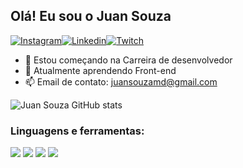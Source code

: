 ## Olá! Eu sou o Juan Souza

[![Instagram](https://img.shields.io/badge/Instagram-E4405F?style=for-the-badge&logo=instagram&logoColor=white
)](https://www.instagram.com/juansouzamd/)[![Linkedin](https://img.shields.io/badge/LinkedIn-0077B5?style=for-the-badge&logo=linkedin&logoColor=white)](https://www.linkedin.com/in/juansouzamd/)[![Twitch](https://img.shields.io/badge/Twitch-9146FF?style=for-the-badge&logo=twitch&logoColor=white)](https://www.twitch.tv/skyl4z)

- 🔭 Estou começando na Carreira de desenvolvedor
- 🌱 Atualmente aprendendo Front-end
- 📫  Email de contato: juansouzamd@gmail.com

![Juan Souza GitHub stats](https://github-readme-stats.vercel.app/api?username=juansouzamd&show_icons=true&theme=dracula)

### Linguagens e ferramentas:

<p align="left"> 
<img src="https://img.shields.io/badge/HTML5-E34F26?style=for-the-badge&logo=html5&logoColor=white" />
<img src="https://img.shields.io/badge/CSS3-1572B6?style=for-the-badge&logo=css3&logoColor=white" />
<img src="https://img.shields.io/badge/JavaScript-F7DF1E?style=for-the-badge&logo=javascript&logoColor=black" />
<img src="https://img.shields.io/badge/React-20232A?style=for-the-badge&logo=react&logoColor=61DAFB" />
</p>

